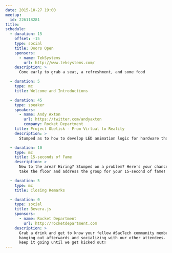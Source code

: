 ```yaml
---
date: 2015-10-27 19:00
meetup:
  id: 226118281
title:
schedule:
  - duration: 15
    offset: -15
    type: social
    title: Doors Open
    sponsors:
      - name: TekSystems
        url: http://www.teksystems.com/
    description: >
      Come early to grab a seat, a refreshment, and some food

  - duration: 5
    type: mc
    title: Welcome and Introductions

  - duration: 45
    type: speaker
    speakers:
      - name: Andy Axton
        url: https://twitter.com/andyaxton
        company: Rocket Department
    title: Project Obelisk - From Virtual to Reality
    description: >
      Stumped as to how to develop LED animation logic for hardware that did not yet exist, Andy Axton will show us how he used Javascript to prototype, and subsequently build, Rocket Department's art installation that was showcased at this summer's TBDFest. His talk will include examples of the Web Audio API as well as the WebGL framework three.js.

  - duration: 10
    type: mc
    title: 15-seconds of Fame
    description: >
      New to the area? Hiring? Stumped on a problem? Here's your chance to
      take the floor and address the group for your 15-second of fame!

  - duration: 5
    type: mc
    title: Closing Remarks

  - duration: 0
    type: social
    title: Bevera.js
    sponsors:
      - name: Rocket Department
        url: http://rocketdepartment.com
    description: >
      Grab a drink and get to know your fellow #SacTech community members by
      hanging out afterwards and socializing with our other attendees. We'll
      keep it going until we get kicked out!
---
```

